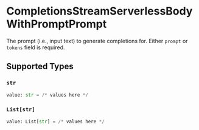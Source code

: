 # CompletionsStreamServerlessBodyWithPromptPrompt

The prompt (i.e., input text) to generate completions for. Either `prompt` or `tokens` field is required.


## Supported Types

### `str`

```python
value: str = /* values here */
```

### `List[str]`

```python
value: List[str] = /* values here */
```

